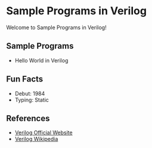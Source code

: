 # Sample Programs in Verilog

Welcome to Sample Programs in Verilog!

## Sample Programs

- Hello World in Verilog

## Fun Facts

- Debut: 1984
- Typing: Static

## References

- [Verilog Official Website](http://www.verilog.com/)
- [Verilog Wikipedia](https://en.wikipedia.org/wiki/Verilog)
